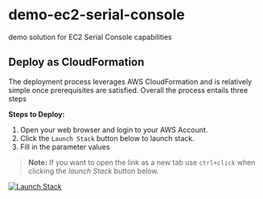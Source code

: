 # demo-ec2-serial-console

demo solution for EC2 Serial Console capabilities


## Deploy as CloudFormation

The deployment process leverages AWS CloudFormation and is relatively simple once prerequisites are satisfied. Overall the process entails three steps

**Steps to Deploy:**

1. Open your web browser and login to your AWS Account.
2. Click the `Launch Stack` button below to launch stack.
3. Fill in the parameter values

> **Note:** If you want to open the link as a new tab use `ctrl+click` when clicking the *launch Stack* button below.

[![Launch Stack](https://cdn.rawgit.com/buildkite/cloudformation-launch-stack-button-svg/master/launch-stack.svg)](https://console.aws.amazon.com/cloudformation/home#/stacks/new?stackName=demo-ec2-serial-console&templateURL=https://rolston-cloud-library.s3-us-west-2.amazonaws.com/demo-ec2-serial-console/demo-ec2-serial-console.yml)
